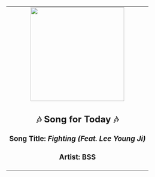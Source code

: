 <!-- Start random song -->
  <div align="center">
   <table>
    <tr>
     <td>
      <div align="center">
       <div>
        <a href="https://open.spotify.com/track/7eBpUuPnDTfbeP1P4P93CS" id="link" target="_blank">
         <img src="https://i.scdn.co/image/ab67616d0000b2731869a85947a5ea00df8c936f" style="width: 250px;"/>
        </a>
       </div>
       <div style="text-align: center;">
        <h2>
         🎶 Song for Today 🎶
        </h2>
        <h3>
         Song Title:
         <em id="title">
          Fighting (Feat. Lee Young Ji)
         </em>
        </h3>
        <h3>
         Artist:
         <span id="artist">
          BSS
         </span>
        </h3>
       </div>
      </div>
     </td>
    </tr>
   </table>
  </div>
<!-- End random song -->
